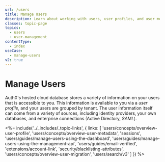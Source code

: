 ```yaml
---
url: /users
title: Manage Users
description: Learn about working with users, user profiles, and user metadata in Auth0.
classes: topic-page
topics:
  - users
  - user-management
contentType:
  - index
useCase:
  - manage-users
v2: true
---
```

# Manage Users

Auth0's hosted cloud database stores a variety of information on your users that is accessible to you. This information is available to you via a *user profile*, and your users are grouped by tenant. The user information itself can come from a variety of sources, including identity providers, your own databases, and enterprise connections (Active Directory, <dfn data-key="security-assertion-markup-language">SAML</dfn>).

<%= include('../_includes/_topic-links', { links: [
  'users/concepts/overview-user-profile',
  'users/concepts/overview-user-metadata',
  'sessions',
  'users/guides/manage-users-using-the-dashboard',
  'users/guides/manage-users-using-the-management-api',
  'users/guides/email-verified',
  'extensions/account-link',
  'security/blacklisting-attributes',
  'users/concepts/overview-user-migration',
  'users/search/v3'
] }) %>